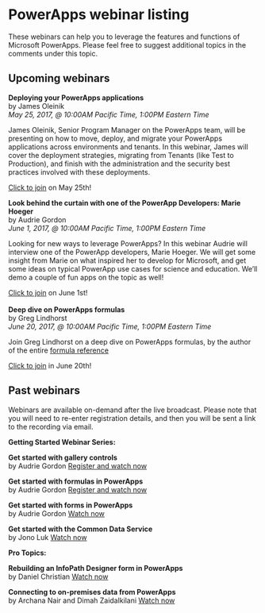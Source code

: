 <properties
	pageTitle="Webinar listing | Microsoft PowerApps"
	description="Displays a listing of past and future webinars, including time/date and topics covered."
	services=""
	suite="powerapps"
	documentationCenter="na"
	authors="audrieMSFT"
	manager="anneta"
	editor=""
	tags=""/>

<tags
   ms.service="powerapps"
   ms.devlang="na"
   ms.topic="article"
   ms.tgt_pltfrm="na"
   ms.workload="na"
   ms.date="05/19/2017"
   ms.author="audrie"/>

# PowerApps webinar listing #
These webinars can help you to leverage the features and functions of Microsoft PowerApps. Please feel free to suggest additional topics in the comments under this topic.

## Upcoming webinars ##

**Deploying your PowerApps applications**
<br>by James Oleinik
<br>*May 25, 2017, @ 10:00AM Pacific Time, 1:00PM Eastern Time*

James Oleinik, Senior Program Manager on the PowerApps team, will be presenting on how to move, deploy, and migrate your PowerApps applications across environments and tenants. In this webinar, James will cover the deployment strategies, migrating from Tenants (like Test to Production), and finish with the administration and the security best practices involved with these deployments.

[Click to join](https://www.youtube.com/watch?v=LF49hFB14Cs) on May 25th!

**Look behind the curtain with one of the PowerApp Developers: Marie Hoeger**
<br>by Audrie Gordon
<br>*June 1, 2017, @ 10:00AM Pacific Time, 1:00PM Eastern Time*

Looking for new ways to leverage PowerApps? In this webinar Audrie will interview one of the PowerApp developers, Marie Hoeger. We will get some insight from Marie on what inspired her to develop for Microsoft, and get some ideas on typical PowerApp use cases for science and education. We’ll demo a couple of fun apps on the topic as well!

[Click to join](https://www.youtube.com/watch?v=YF3DKZxlUdM) on June 1st!
<br>
  	
**Deep dive on PowerApps formulas**
<br>by Greg Lindhorst
<br>*June 20, 2017, @ 10:00AM Pacific Time, 1:00PM Eastern Time*

Join Greg Lindhorst on a deep dive on PowerApps formulas, by the author of the entire [formula reference](https://powerapps.microsoft.com/tutorials/formula-reference/)

[Click to join](https://www.youtube.com/watch?v=PuePMMuj5ps) in June 20th!


## Past webinars ##
Webinars are available on-demand after the live broadcast. Please note that you will need to re-enter registration details, and then you will be sent a link to the recording via email.

**Getting Started Webinar Series:**

**Get started with gallery controls**
<br>by Audrie Gordon
[Register and watch now](https://info.microsoft.com/US-EAD-WBNR-FY17-02Feb-28-GettingStartedwithPowerAppsGalleries300759_01Registration-ForminBody.html)

**Get started with formulas in PowerApps**
<br>by Audrie Gordon
[Register and watch now](https://info.microsoft.com/US-EAD-WBNR-FY17-03Mar-14-GettingStartedwithPowerAppsFormulas300770_01Registration-ForminBody.html)

**Get started with forms in PowerApps**
<br>by Audrie Gordon
[Watch now](https://www.youtube.com/watch?v=WnuwLkNbWk4)

**Get started with the Common Data Service**
<br>by Jono Luk
[Watch now](https://info.microsoft.com/US-PowerBI-WBNR-FY17-04Apr-18-GettingStartedwiththeCommonDataServices312618_01Registration-ForminBody.html)

**Pro Topics:**

**Rebuilding an InfoPath Designer form in PowerApps**
<br>by Daniel Christian
[Watch now](https://www.youtube.com/watch?v=ohQcxcVZSK4)

**Connecting to on-premises data from PowerApps**
<br>by Archana Nair and Dimah Zaidalkilani
[Watch now](https://www.youtube.com/watch?v=YBdO2MAulx8) 
